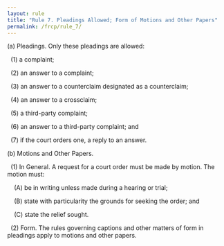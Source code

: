 ```yaml
---
layout: rule
title: "Rule 7. Pleadings Allowed; Form of Motions and Other Papers"
permalink: /frcp/rule_7/
---
```


(a) Pleadings. Only these pleadings are allowed:


&nbsp;&nbsp;(1) a complaint;


&nbsp;&nbsp;(2) an answer to a complaint;


&nbsp;&nbsp;(3) an answer to a counterclaim designated as a counterclaim;


&nbsp;&nbsp;(4) an answer to a crossclaim;


&nbsp;&nbsp;(5) a third-party complaint;


&nbsp;&nbsp;(6) an answer to a third-party complaint; and


&nbsp;&nbsp;(7) if the court orders one, a reply to an answer.


(b) Motions and Other Papers.


&nbsp;&nbsp;(1) In General. A request for a court order must be made by motion. The motion must:


&nbsp;&nbsp;&nbsp;&nbsp;(A) be in writing unless made during a hearing or trial;


&nbsp;&nbsp;&nbsp;&nbsp;(B) state with particularity the grounds for seeking the order; and


&nbsp;&nbsp;&nbsp;&nbsp;(C) state the relief sought.


&nbsp;&nbsp;(2) Form. The rules governing captions and other matters of form in pleadings apply to motions and other papers.